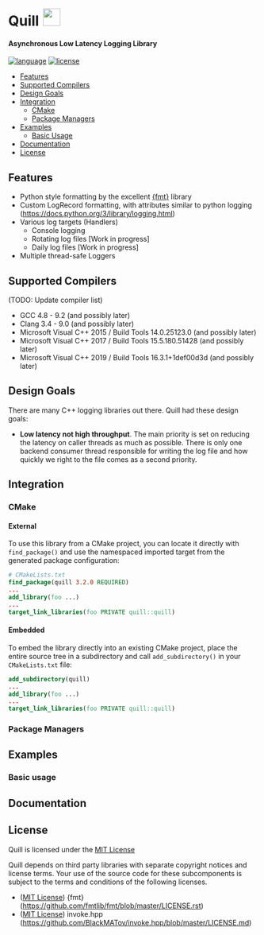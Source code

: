 # Quill <img src="https://i.postimg.cc/Jz2G5Qpf/quill-logo.png" height="35" hspace="1">

#### Asynchronous Low Latency Logging Library

[![language][badge.language]][language]
[![license][badge.license]][license]

[badge.language]: https://img.shields.io/badge/language-C%2B%2B14-red.svg
[badge.license]: https://img.shields.io/badge/license-MIT-blue.svg

[language]: https://en.wikipedia.org/wiki/C%2B%2B14
[license]: http://opensource.org/licenses/MIT

- [Features](#features)
- [Supported Compilers](#supported-compilers)
- [Design Goals](#design-goals)
- [Integration](#integration)
  - [CMake](#cmake)
  - [Package Managers](#package-managers)
- [Examples](#examples)
  - [Basic Usage](#basic-usage)
- [Documentation](#documentation)
- [License](#license)

 ## Features
 * Python style formatting by the excellent [{fmt}](https://github.com/fmtlib/fmt) library
 * Custom LogRecord formatting, with attributes similar to python logging (https://docs.python.org/3/library/logging.html)
 * Various log targets (Handlers)
    * Console logging 
    * Rotating log files [Work in progress]
    * Daily log files [Work in progress]
 * Multiple thread-safe Loggers

## Supported Compilers 
(TODO: Update compiler list)
- GCC 4.8 - 9.2 (and possibly later)
- Clang 3.4 - 9.0 (and possibly later)
- Microsoft Visual C++ 2015 / Build Tools 14.0.25123.0 (and possibly later)
- Microsoft Visual C++ 2017 / Build Tools 15.5.180.51428 (and possibly later)
- Microsoft Visual C++ 2019 / Build Tools 16.3.1+1def00d3d (and possibly later)

## Design Goals
There are many C++ logging libraries out there. Quill had these design goals:

- **Low latency not high throughput**. The main priority is set on reducing the latency on caller threads as much as possible. There is only one backend consumer thread responsible for writing the log file and how quickly we right to the file comes as a second priority.

## Integration

### CMake

#### External

To use this library from a CMake project, you can locate it directly with `find_package()` and use the namespaced imported target from the generated package configuration:

```cmake
# CMakeLists.txt
find_package(quill 3.2.0 REQUIRED)
...
add_library(foo ...)
...
target_link_libraries(foo PRIVATE quill::quill)
```

#### Embedded

To embed the library directly into an existing CMake project, place the entire source tree in a subdirectory and call `add_subdirectory()` in your `CMakeLists.txt` file:

```cmake
add_subdirectory(quill)
...
add_library(foo ...)
...
target_link_libraries(foo PRIVATE quill::quill)
```

### Package Managers

## Examples

### Basic usage

## Documentation

## License
Quill is licensed under the [MIT License](http://opensource.org/licenses/MIT)

Quill depends on third party libraries with separate copyright notices and license terms. 
Your use of the source code for these subcomponents is subject to the terms and conditions of the following licenses.

   * ([MIT License](http://opensource.org/licenses/MIT)) {fmt} (https://github.com/fmtlib/fmt/blob/master/LICENSE.rst)
   * ([MIT License](http://opensource.org/licenses/MIT)) invoke.hpp (https://github.com/BlackMATov/invoke.hpp/blob/master/LICENSE.md)


